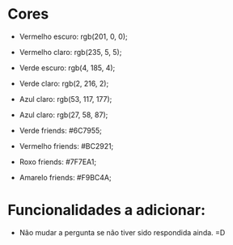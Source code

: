 # Cores

- Vermelho escuro: rgb(201, 0, 0);
- Vermelho claro: rgb(235, 5, 5);
- Verde escuro: rgb(4, 185, 4);
- Verde claro: rgb(2, 216, 2);

- Azul claro: rgb(53, 117, 177);
- Azul claro: rgb(27, 58, 87);

- Verde friends: #6C7955;
- Vermelho friends: #BC2921;
- Roxo friends: #7F7EA1;
- Amarelo friends: #F9BC4A;

# Funcionalidades a adicionar:

- Não mudar a pergunta se não tiver sido respondida ainda. =D